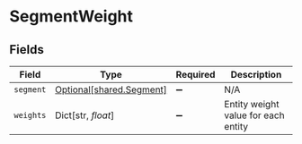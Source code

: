 # SegmentWeight


## Fields

| Field                                                      | Type                                                       | Required                                                   | Description                                                |
| ---------------------------------------------------------- | ---------------------------------------------------------- | ---------------------------------------------------------- | ---------------------------------------------------------- |
| `segment`                                                  | [Optional[shared.Segment]](../../models/shared/segment.md) | :heavy_minus_sign:                                         | N/A                                                        |
| `weights`                                                  | Dict[str, *float*]                                         | :heavy_minus_sign:                                         | Entity weight value for each entity                        |